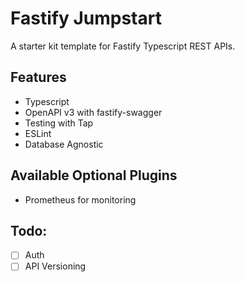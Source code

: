 # Fastify Jumpstart

A starter kit template for Fastify Typescript REST APIs.

## Features
- Typescript
- OpenAPI v3 with fastify-swagger
- Testing with Tap
- ESLint
- Database Agnostic

## Available Optional Plugins
- Prometheus for monitoring

## Todo:
- [ ] Auth
- [ ] API Versioning